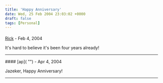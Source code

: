 ```yaml
---
title: 'Happy Anniversary'
date: Wed, 25 Feb 2004 23:03:02 +0000
draft: false
tags: [Personal]
---
```



#### 
[Rick]( "") - <time datetime="2004-02-26 06:18:27">Feb 4, 2004</time>

It's hard to believe it's been four years already!
<hr />
#### 
[ap]( "") - <time datetime="2004-04-01 06:57:31">Apr 4, 2004</time>

Jazeker, Happy Anniversary!
<hr />
